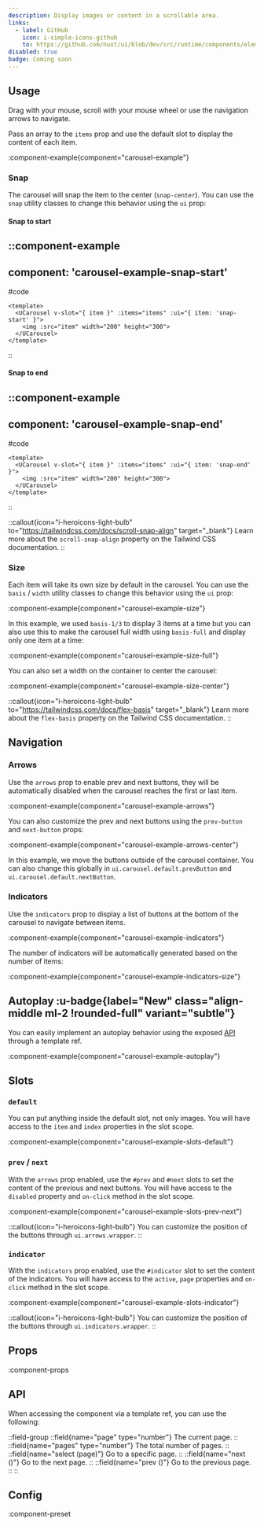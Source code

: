 ```yaml
---
description: Display images or content in a scrollable area.
links:
  - label: GitHub
    icon: i-simple-icons-github
    to: https://github.com/nuxt/ui/blob/dev/src/runtime/components/elements/Carousel.vue
disabled: true
badge: Coming soon
---
```


## Usage

Drag with your mouse, scroll with your mouse wheel or use the navigation arrows to navigate.

Pass an array to the `items` prop and use the default slot to display the content of each item.

:component-example{component="carousel-example"}

### Snap

The carousel will snap the item to the center (`snap-center`). You can use the `snap` utility classes to change this behavior using the `ui` prop:

#### Snap to start

::component-example
---
component: 'carousel-example-snap-start'
---

#code
```vue
<template>
  <UCarousel v-slot="{ item }" :items="items" :ui="{ item: 'snap-start' }">
    <img :src="item" width="200" height="300">
  </UCarousel>
</template>
```
::

#### Snap to end

::component-example
---
component: 'carousel-example-snap-end'
---

#code
```vue
<template>
  <UCarousel v-slot="{ item }" :items="items" :ui="{ item: 'snap-end' }">
    <img :src="item" width="200" height="300">
  </UCarousel>
</template>
```
::

::callout{icon="i-heroicons-light-bulb" to="https://tailwindcss.com/docs/scroll-snap-align" target="_blank"}
Learn more about the `scroll-snap-align` property on the Tailwind CSS documentation.
::

### Size

Each item will take its own size by default in the carousel. You can use the `basis` / `width` utility classes to change this behavior using the `ui` prop:

:component-example{component="carousel-example-size"}

In this example, we used `basis-1/3` to display 3 items at a time but you can also use this to make the carousel full width using `basis-full` and display only one item at a time:

:component-example{component="carousel-example-size-full"}

You can also set a width on the container to center the carousel:

:component-example{component="carousel-example-size-center"}

::callout{icon="i-heroicons-light-bulb" to="https://tailwindcss.com/docs/flex-basis" target="_blank"}
Learn more about the `flex-basis` property on the Tailwind CSS documentation.
::

## Navigation

### Arrows

Use the `arrows` prop to enable prev and next buttons, they will be automatically disabled when the carousel reaches the first or last item.

:component-example{component="carousel-example-arrows"}

You can also customize the prev and next buttons using the `prev-button` and `next-button` props:

:component-example{component="carousel-example-arrows-center"}

In this example, we move the buttons outside of the carousel container. You can also change this globally in `ui.carousel.default.prevButton` and `ui.carousel.default.nextButton`.

### Indicators

Use the `indicators` prop to display a list of buttons at the bottom of the carousel to navigate between items.

:component-example{component="carousel-example-indicators"}

The number of indicators will be automatically generated based on the number of items:

:component-example{component="carousel-example-indicators-size"}

## Autoplay :u-badge{label="New" class="align-middle ml-2 !rounded-full" variant="subtle"}

You can easily implement an autoplay behavior using the exposed [API](#api) through a template ref.

:component-example{component="carousel-example-autoplay"}

## Slots

### `default`

You can put anything inside the default slot, not only images. You will have access to the `item` and `index` properties in the slot scope.

:component-example{component="carousel-example-slots-default"}

### `prev` / `next`

With the `arrows` prop enabled, use the `#prev` and `#next` slots to set the content of the previous and next buttons. You will have access to the `disabled` property and `on-click` method in the slot scope.

:component-example{component="carousel-example-slots-prev-next"}

::callout{icon="i-heroicons-light-bulb"}
You can customize the position of the buttons through `ui.arrows.wrapper`.
::

### `indicator`

With the `indicators` prop enabled, use the `#indicator` slot to set the content of the indicators. You will have access to the `active`, `page` properties and `on-click` method in the slot scope.

:component-example{component="carousel-example-slots-indicator"}

::callout{icon="i-heroicons-light-bulb"}
You can customize the position of the buttons through `ui.indicators.wrapper`.
::

## Props

:component-props

## API

When accessing the component via a template ref, you can use the following:

::field-group
  ::field{name="page" type="number"}
    The current page.
  ::
  ::field{name="pages" type="number"}
    The total number of pages.
  ::
  ::field{name="select (page)"}
    Go to a specific page.
  ::
  ::field{name="next ()"}
    Go to the next page.
  ::
  ::field{name="prev ()"}
    Go to the previous page.
  ::
::

## Config

:component-preset
